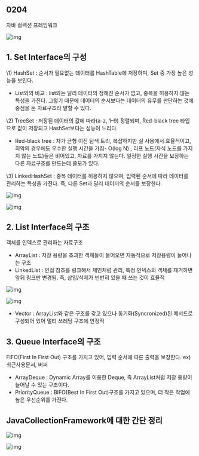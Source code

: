 ## 0204

자바 컬렉션 프레임워크

![img](https://miro.medium.com/max/1400/1*YXafPhPiXmGrSM42D0aX6Q.png)

## 1. Set Interface의 구성

\1) HashSet : 순서가 필요없는 데이터를 HashTable에 저장하며, Set 중 가장 높은 성능을 보인다.

- List와의 비교 : list와는 달리 데이터의 정해진 순서가 없고, 중복을 허용하지 않는 특성을 가진다. 그렇기 때문에 데이터의 순서보다는 데이터의 유무를 판단하는 것에 중점을 둔 자료구조라 말할 수 있다.

\2) TreeSet : 저장된 데이터의 값에 따라(a-z, 1–9) 정렬되며, Red-black tree 타입으로 값이 저장되고 HashSet보다는 성능이 느리다.

- Red-black tree : 자가 균형 이진 탐색 트리, 복잡하지만 실 사용에서 효율적이고, 최악의 경우에도 우수한 실행 시간을 가짐- O(log N) , 리프 노드(자식 노드를 가지지 않는 노드)들은 비어있고, 자료를 가지지 않는다. 일정한 실행 시간을 보장하는 다른 자료구조를 만드는데 쓸모가 있다.

\3) LinkedHashSet : 중복 데이터를 허용하지 않으며, 입력된 순서에 따라 데이터를 관리하는 특성을 가진다. 즉, 다른 Set과 달리 데이터의 순서를 보장한다.

![img](https://miro.medium.com/max/60/1*qZTR4C7y8sjRUtU2XJv65Q.png?q=20)

![img](https://miro.medium.com/max/875/1*qZTR4C7y8sjRUtU2XJv65Q.png)

## 2. List Interface의 구조

객체를 인덱스로 관리하는 자료구조

- ArrayList : 저장 용량을 초과한 객체들이 들어오면 자동적으로 저장용량이 늘어나는 구조
- LinkedList : 인접 참조를 링크해서 체인처럼 관리, 특정 인덱스의 객체를 제거하면 앞뒤 링크만 변경됨. 즉, 삽입/삭제가 빈번히 있을 때 쓰는 것이 효율적

![img](https://miro.medium.com/max/60/1*SawMqMnyBhIDQ3bOK-POhw.png?q=20)

![img](https://miro.medium.com/max/875/1*SawMqMnyBhIDQ3bOK-POhw.png)

- Vector : ArrayList와 같은 구조를 갖고 있으나 동기화(Syncronized)된 메서드로 구성되어 있어 멀티 쓰레딩 구조에 안정적

## 3. Queue Interface의 구조

FIFO(First In First Out) 구조를 가지고 있어, 입력 순서에 따른 출력을 보장한다. ex) 최근사용문서, 버퍼

- ArrayDeque : Dynamic Array를 이용한 Deque, 즉 ArrayList처럼 저장 용량이 늘어날 수 있는 구조이다.
- PriorityQueue : BIFO(Best In First Out)구조를 가지고 있으며, 더 작은 작업에 높은 우선순위를 가진다.

## JavaCollectionFramework에 대한 간단 정리

![img](https://miro.medium.com/max/60/1*fUIKS4E2L_Gi7FkTgkUWvQ.png?q=20)

![img](https://miro.medium.com/max/875/1*fUIKS4E2L_Gi7FkTgkUWvQ.png)